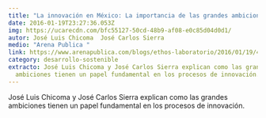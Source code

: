 ```yaml
---
title: "La innovación en México: La importancia de las grandes ambiciones"
date: 2016-01-19T23:27:36.053Z
img: https://ucarecdn.com/bfc55127-50cd-48b9-af08-e0c85d04d0d1/
autor: José Luis Chicoma  José Carlos Sierra
medio: "Arena Publica "
link: https://www.arenapublica.com/blogs/ethos-laboratorio/2016/01/19/4609
category: desarrollo-sostenible
extracto: José Luis Chicoma y José Carlos Sierra explican como las grandes
  ambiciones tienen un papel fundamental en los procesos de innovación.
---
```

José Luis Chicoma y José Carlos Sierra explican como las grandes ambiciones tienen un papel fundamental en los procesos de innovación.